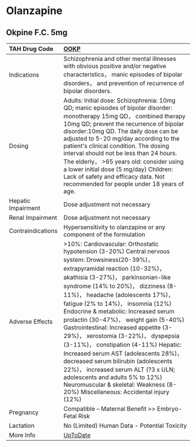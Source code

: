 # Olanzapine

## Okpine F.C. 5mg

| TAH Drug Code      | [OOKP](https://www.tahsda.org.tw/drugs/hissearch.php?drug_code=OOKP)                                                                                                                                                                                                                                                                                                                                                                                                                                                                                                                                                                                                                                                                     |
|:-------------------|:-----------------------------------------------------------------------------------------------------------------------------------------------------------------------------------------------------------------------------------------------------------------------------------------------------------------------------------------------------------------------------------------------------------------------------------------------------------------------------------------------------------------------------------------------------------------------------------------------------------------------------------------------------------------------------------------------------------------------------------------|
| Indications        | Schizophrenia and other mental illnesses with obvious positive and/or negative characteristics， manic episodes of bipolar disorders， and prevention of recurrence of bipolar disorders.                                                                                                                                                                                                                                                                                                                                                                                                                                                                                                                                                |
| Dosing             | Adults: Initial dose: Schizophrenia: 10mg QD; manic episodes of bipolar disorder: monotherapy 15mg QD， combined therapy 10mg QD; prevent the recurrence of bipolar disorder:10mg QD. The daily dose can be adjusted to 5-20 mg/day according to the patient's clinical condition. The dosing interval should not be less than 24 hours. The elderly， >65 years old: consider using a lower initial dose (5 mg/day) Children: Lack of safety and efficacy data. Not recommended for people under 18 years of age.                                                                                                                                                                                                                       |
| Hepatic Impairment | Dose adjustment not necessary                                                                                                                                                                                                                                                                                                                                                                                                                                                                                                                                                                                                                                                                                                            |
| Renal Impairment   | Dose adjustment not necessary                                                                                                                                                                                                                                                                                                                                                                                                                                                                                                                                                                                                                                                                                                            |
| Contraindications  | Hypersensitivity to olanzapine or any component of the formulation                                                                                                                                                                                                                                                                                                                                                                                                                                                                                                                                                                                                                                                                       |
| Adverse Effects    | >10%: Cardiovascular: Orthostatic hypotension (3-20%) Central nervous system: Drowsiness(20-39%)， extrapyramidal reaction (10-32%)， akathisia (3-27%)， parkinsonian-like syndrome (14% to 20%)， dizziness (8-11%)， headache (adolescents 17%)， fatigue (2% to 14%)， insomnia (12%) Endocrine & metabolic: Increased serum prolactin (30-47%)， weight gain (5-40%) Gastrointestinal: Increased appetite (3-29%)， xerostomia (3-22%)， dyspepsia (3-11%)， constipation (4-11%) Hepatic: Increased serum AST (adolescents 28%)， decreased serum bilirubin (adolescents 22%)， increased serum ALT (?3 x ULN; adolescents and adults 5% to 12%) Neuromuscular & skeletal: Weakness (8-20%) Miscellaneous: Accidental injury (12%) |
| Pregnancy          | Compatible – Maternal Benefit >> Embryo-Fetal Risk                                                                                                                                                                                                                                                                                                                                                                                                                                                                                                                                                                                                                                                                                       |
| Lactation          | No (Limited) Human Data - Potential Toxicity                                                                                                                                                                                                                                                                                                                                                                                                                                                                                                                                                                                                                                                                                             |
| More Info          | [UpToDate](https://www.uptodate.com/contents/olanzapine-drug-information)                                                                                                                                                                                                                                                                                                                                                                                                                                                                                                                                                                                                                                                                |

